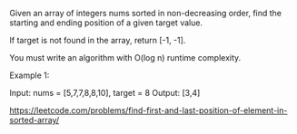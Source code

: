 Given an array of integers nums sorted in non-decreasing order, find the starting and ending position of a given target value.

If target is not found in the array, return [-1, -1].

You must write an algorithm with O(log n) runtime complexity.

Example 1:

Input: nums = [5,7,7,8,8,10], target = 8 Output: [3,4]

https://leetcode.com/problems/find-first-and-last-position-of-element-in-sorted-array/